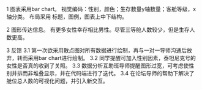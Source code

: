 1 图表采用bar chart。
视觉编码：性别，颜色；生存数量y轴数量；客舱等级，x轴分类。
布局采用 标题，图例，图表上中下结构。

2 图形传达信息。
有更多女性幸存相比男性。尽管三等舱人数较少，但是生存人数更高。


3 反馈
3.1 第一次欲采用散点图对所有数据进行绘制，再与一对一导师沟通后放弃，转而采用bar chart进行绘制。
3.2 同学提醒可加入性别因素，泰坦尼克号的女性是否真的收到了关照。
3.3 数据分析互助班导师提醒图形过宽，可考虑使性别并排而非堆叠显示，并在代码端进行了迭代。
3.4 在论坛导师的帮助下解决了舱位总人数的可视化问题，并引入新交互。
